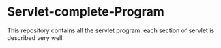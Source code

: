 # Servlet-complete-Program
This repository contains all the servlet program. each section of servlet is described very well.
